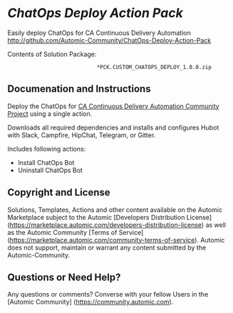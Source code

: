 *ChatOps Deploy Action Pack*
=============


Easily deploy ChatOps for CA Continuous Delivery Automation
http://github.com/Automic-Community/ChatOps-Deploy-Action-Pack

<!-- List of attached files -->
Contents of Solution Package:

						
								*PCK.CUSTOM_CHATOPS_DEPLOY_1.0.0.zip
								
						


Documenation and Instructions
---

<p>Deploy the ChatOps for <a href="https://marketplace.automic.com/details/chatops-for-automic-release-automation" target="_blank">CA Continuous Delivery Automation Community Project</a> using a single action.</p>
<p>Downloads all required dependencies and installs and configures Hubot with Slack, Campfire, HipChat, Telegram, or Gitter.</p>
<p>Includes following actions:</p>
<ul>
<li>Install ChatOps Bot</li>
<li>Uninstall ChatOps Bot</li>
</ul>

Copyright and License
---

Solutions, Templates, Actions and other content available on the Automic Marketplace subject to the Automic [Developers Distribution License] (https://marketplace.automic.com/developers-distribution-license) as well as the Automic Community [Terms of Service] (https://marketplace.automic.com/community-terms-of-service).
Automic does not support, maintain or warrant any content submitted by the Automic-Community.



Questions or Need Help? 
---
Any questions or comments? Converse with your fellow Users in the [Automic Community] (https://community.automic.com).